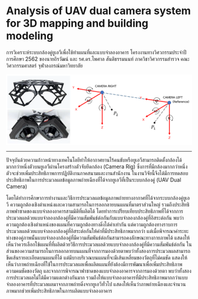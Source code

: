# Analysis of UAV dual camera system for 3D mapping and building modeling
การวิเคราะห์ระบบกล้องคู่ยูเอวีเพื่อใช้ทำแผนที่และแบบจำลองอาคาร โครงงานทางวิศวกรรมประจำปีการศึกษา 2562 ของนายถิรวัฒน์ และ รศ.ดร.ไพศาล สันติธรรมนนท์ ภาควิชาวิศวกรรมสำรวจ คณะวิศวกรรมศาสตร์ จุฬาลงกรณ์มหาวิทยาลัย 

![Dual Camera](https://github.com/ThirawatBan/awesome-thailand-photogrammetry/blob/main/UAV_DualCamera_B.Eng/image/camera_rig_image.png)

----

ปัจจุบันด้วยความก้าวหน้าทางเทคโนโลยีทำให้อากาศยานไร้คนขับหรือยูเอวีสามารถติดตั้งกล้องได้มากกว่าหนึ่งตัวบนยูเอวีผ่านโครงสร้างตัวจับยึดกล้อง (Camera Rig) ซึ่งการที่มีกล้องมากกว่าหนึ่งตัวจะช่วยเพิ่มประสิทธิภาพการปฏิบัติงานภาคสนามและงานสำนักงาน ในงานวิจัยนี้จึงได้มีการทดสอบประสิทธิภาพในการประมวลผลข้อมูลภาพถ่ายเฉียงที่ได้จากยูเอวีที่เป็นระบบกล้องคู่ (UAV Dual Camera) 

โดยได้ทำการศึกษาการทำงานและวิธีการประมวลผลข้อมูลภาพถ่ายทางอากาศที่ได้จากระบบกล้องคู่ยูเอวี ความถูกต้องเชิงตำแหน่งและความสามารถในการลอกลายบนแผนที่มาตราส่วนใหญ่ รวมถึงประสิทธิภาพฟาซาดของแบบจำลองอาคารสามมิติที่ผลิตได้ โดยทำการเปรียบเทียบประสิทธิภาพที่ได้จากการประมวลผลด้วยแบบจำลองกล้องคู่ที่มีความสัมพันธ์ต่อกันกับแบบจำลองกล้องคู่ที่อิสระต่อกัน พบว่าความถูกต้องเชิงตำแหน่งของแผนที่ความถูกต้องทางดิ่งได้ค่าเท่ากัน แต่ความถูกต้องทางราบการประมวลผลด้วยแบบจำลองกล้องคู่ที่อิสระต่อกันให้ค่าที่มีประสิทธิภาพมากกว่า แต่เมื่อพิจารณาค่าระยะห่างของคู่ภาพนั้นแบบจำลองกล้องคู่ที่มีความสัมพันธ์ต่อกันสามารถคงลักษณะทางกายภาพได้ แสดงให้เห็นว่าควรเลือกใช้แผนที่ที่ผลิตด้วยวิธีการประมวลผลด้วยแบบจำลองกล้องคู่ที่มีความสัมพันธ์ต่อกัน ในส่วนของความสามารถในการลอกลายบนแผนที่จากการมองด้วยตาพบว่าทั้งสองการประมวลผลสามารถขีดเส้นรายละเอียดบนแผนที่ได้ แต่มีบางบริเวณบนแผนที่จะมีเส้นเหลี่ยมของวัตถุที่ไม่คมชัด แสดงให้เห็นว่าภาพถ่ายเฉียงที่ใช้ในการประมวลผลเพื่อผลิตแผนที่ยังต้องมีการพัฒนาเพื่อเพิ่มประสิทธิภาพความคมชัดของวัตถุ และจากการพิจารณาฟาซาดของแบบจำลองอาคารจากการมองด้วยตา พบว่าทั้งสองการประมวลผลไม่ได้มีความแตกต่างกันมาก รวมถึงให้แบบจำลองอาคารที่มีประสิทธิภาพมากกว่าแบบจำลองอาคารที่ประมวลผลมาจากภาพถ่ายดิ่งจากยูเอวีทั่วไป แสดงให้เห็นว่าภาพถ่ายเฉียงและจำนวนภาพมากช่วยเพิ่มประสิทธิภาพในการผลิตแบบจำลองอาคาร 
